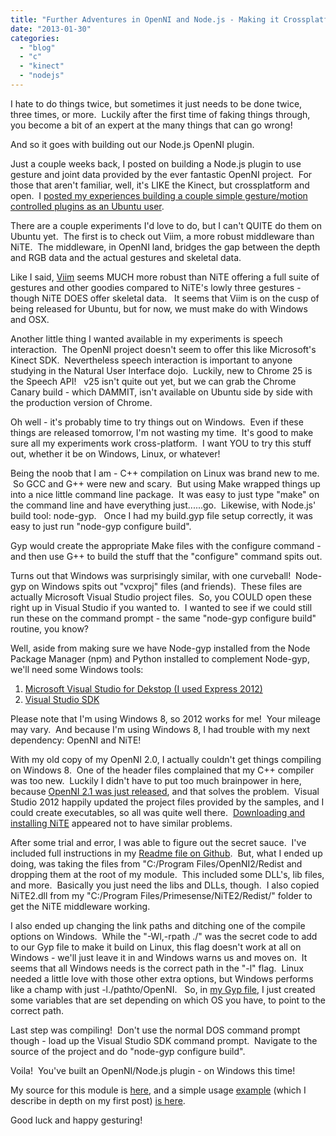 ```yaml
---
title: "Further Adventures in OpenNI and Node.js - Making it Crossplatform"
date: "2013-01-30"
categories:
  - "blog"
  - "c"
  - "kinect"
  - "nodejs"
---
```


I hate to do things twice, but sometimes it just needs to be done twice, three times, or more.  Luckily after the first time of faking things through, you become a bit of an expert at the many things that can go wrong!

And so it goes with building out our Node.js OpenNI plugin.

Just a couple weeks back, I posted on building a Node.js plugin to use gesture and joint data provided by the ever fantastic OpenNI project.  For those that aren't familiar, well, it's LIKE the Kinect, but crossplatform and open.  I [posted my experiences building a couple simple gesture/motion controlled plugins as an Ubuntu user](/blog/2013/01/14/using-a-kinect-like-device-in-node-js-with-openni/).

There are a couple experiments I'd love to do, but I can't QUITE do them on Ubuntu yet.  The first is to check out Viim, a more robust middleware than NiTE.  The middleware, in OpenNI land, bridges the gap between the depth and RGB data and the actual gestures and skeletal data.

Like I said, [Viim](http://www.covii.pt/viim/) seems MUCH more robust than NiTE offering a full suite of gestures and other goodies compared to NiTE's lowly three gestures - though NiTE DOES offer skeletal data.   It seems that Viim is on the cusp of being released for Ubuntu, but for now, we must make do with Windows and OSX.

Another little thing I wanted available in my experiments is speech interaction.  The OpenNI project doesn't seem to offer this like Microsoft's Kinect SDK.  Nevertheless speech interaction is important to anyone studying in the Natural User Interface dojo.  Luckily, new to Chrome 25 is the Speech API!   v25 isn't quite out yet, but we can grab the Chrome Canary build - which DAMMIT, isn't available on Ubuntu side by side with the production version of Chrome.

Oh well - it's probably time to try things out on Windows.  Even if these things are released tomorrow, I'm not wasting my time.  It's good to make sure all my experiments work cross-platform.  I want YOU to try this stuff out, whether it be on Windows, Linux, or whatever!

Being the noob that I am - C++ compilation on Linux was brand new to me.  So GCC and G++ were new and scary.  But using Make wrapped things up into a nice little command line package.  It was easy to just type "make" on the command line and have everything just......go.  Likewise, with Node.js' build tool: node-gyp.   Once I had my build.gyp file setup correctly, it was easy to just run "node-gyp configure build".

Gyp would create the appropriate Make files with the configure command - and then use G++ to build the stuff that the "configure" command spits out.

Turns out that Windows was surprisingly similar, with one curveball!  Node-gyp on Windows spits out "vcxproj" files (and friends).  These files are actually Microsoft Visual Studio project files.  So, you COULD open these right up in Visual Studio if you wanted to.  I wanted to see if we could still run these on the command prompt - the same "node-gyp configure build" routine, you know?

Well, aside from making sure we have Node-gyp installed from the Node Package Manager (npm) and Python installed to complement Node-gyp, we'll need some Windows tools:

1. [Microsoft Visual Studio for Dekstop (I used Express 2012)](http://www.microsoft.com/visualstudio/eng/products/visual-studio-express-products)
2. [Visual Studio SDK](http://www.microsoft.com/en-us/download/details.aspx?id=30668)

Please note that I'm using Windows 8, so 2012 works for me!  Your mileage may vary.  And because I'm using Windows 8, I had trouble with my next dependency: OpenNI and NiTE!

With my old copy of my OpenNI 2.0, I actually couldn't get things compiling on Windows 8.  One of the header files complained that my C++ compiler was too new.  Luckily I didn't have to put too much brainpower in here, because [OpenNI 2.1 was just released](http://www.openni.org/openni-sdk/), and that solves the problem.  Visual Studio 2012 happily updated the project files provided by the samples, and I could create executables, so all was quite well there.  [Downloading and installing NiTE](http://www.openni.org/files/nite/) appeared not to have similar problems.

After some trial and error, I was able to figure out the secret sauce.  I've included full instructions in my [Readme file on Github](https://github.com/bengfarrell/node-sweatintotheweb/blob/master/README.md).  But, what I ended up doing, was taking the files from "C:/Program Files/OpenNI2/Redist and dropping them at the root of my module.  This included some DLL's, lib files, and more.  Basically you just need the libs and DLLs, though.  I also copied NiTE2.dll from my "C:/Program Files/Primesense/NiTE2/Redist/" folder to get the NiTE middleware working.

I also ended up changing the link paths and ditching one of the compile options on Windows.  While the "-Wl,-rpath ./" was the secret code to add to our Gyp file to make it build on Linux, this flag doesn't work at all on Windows - we'll just leave it in and Windows warns us and moves on.  It seems that all Windows needs is the correct path in the "-l" flag.  Linux needed a little love with those other extra options, but Windows performs like a champ with just -l./pathto/OpenNI.   So, in [my Gyp file](https://github.com/bengfarrell/node-sweatintotheweb/blob/master/src/binding.gyp), I just created some variables that are set depending on which OS you have, to point to the correct path.

Last step was compiling!  Don't use the normal DOS command prompt though - load up the Visual Studio SDK command prompt.  Navigate to the source of the project and do "node-gyp configure build".

Voila!  You've built an OpenNI/Node.js plugin - on Windows this time!

My source for this module is [here](https://github.com/bengfarrell/node-sweatintotheweb), and a simple usage [example](https://github.com/bengfarrell/node-sweatintotheweb-examples) (which I describe in depth on my first post) [is here](https://github.com/bengfarrell/node-sweatintotheweb-examples).

Good luck and happy gesturing!
